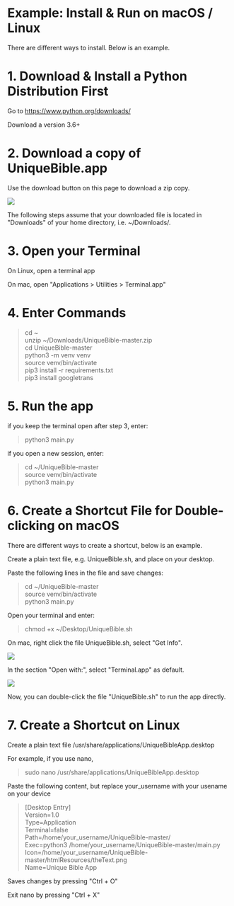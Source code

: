 # Example: Install & Run on macOS / Linux

There are different ways to install.  Below is an example.

# 1. Download & Install a Python Distribution First

Go to https://www.python.org/downloads/

Download a version 3.6+

# 2. Download a copy of UniqueBible.app

Use the download button on this page to download a zip copy.<br>

<img src="screenshots/downloadButton.png">

The following steps assume that your downloaded file is located in "Downloads" of your home directory, i.e. ~/Downloads/.<br>

# 3. Open your Terminal

On Linux, open a terminal app

On mac, open "Applications > Utilities > Terminal.app"

# 4. Enter Commands

> cd ~<br>
> unzip ~/Downloads/UniqueBible-master.zip<br>
> cd UniqueBible-master<br>
> python3 -m venv venv<br>
> source venv/bin/activate<br>
> pip3 install -r requirements.txt<br>
> pip3 install googletrans<br>

# 5. Run the app

if you keep the terminal open after step 3, enter:

> python3 main.py<br>

if you open a new session, enter:

> cd ~/UniqueBible-master<br>
> source venv/bin/activate<br>
> python3 main.py<br>

# 6. Create a Shortcut File for Double-clicking on macOS

There are different ways to create a shortcut, below is an example.

Create a plain text file, e.g. UniqueBible.sh, and place on your desktop.

Paste the following lines in the file and save changes:

> cd ~/UniqueBible-master<br>
> source venv/bin/activate<br>
> python3 main.py<br>

Open your terminal and enter:

> chmod +x ~/Desktop/UniqueBible.sh

On mac, right click the file UniqueBible.sh, select "Get Info".

<img src="screenshots/mac_shortcut1.png">

In the section "Open with:", select "Terminal.app" as default.

<img src="screenshots/mac_shortcut2.png">

Now, you can double-click the file "UniqueBible.sh" to run the app directly.

# 7. Create a Shortcut on Linux

Create a plain text file /usr/share/applications/UniqueBibleApp.desktop

For example, if you use nano,

> sudo nano /usr/share/applications/UniqueBibleApp.desktop

Paste the following content, but replace your_username with your usename on your device

> [Desktop Entry]<br>
> Version=1.0<br>
> Type=Application<br>
> Terminal=false<br>
> Path=/home/your_username/UniqueBible-master/<br>
> Exec=python3 /home/your_username/UniqueBible-master/main.py<br>
> Icon=/home/your_username/UniqueBible-master/htmlResources/theText.png<br>
> Name=Unique Bible App<br>

Saves changes by pressing "Ctrl + O"

Exit nano by pressing "Ctrl + X"
